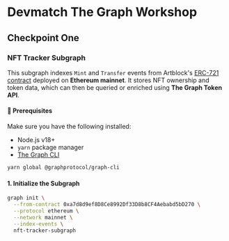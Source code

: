 # Devmatch The Graph Workshop

## Checkpoint One

### NFT Tracker Subgraph

This subgraph indexes `Mint` and `Transfer` events from Artblock's [ERC-721 contract](https://etherscan.io/address/0xa7d8d9ef8D8Ce8992Df33D8b8CF4Aebabd5bD270) deployed on **Ethereum mainnet**. It stores NFT ownership and token data, which can then be queried or enriched using **The Graph Token API**.

#### 🚀 Prerequisites

Make sure you have the following installed:

- Node.js v18+
- `yarn` package manager
- [The Graph CLI](https://thegraph.com/docs/en/developing/quick-start/#installing-the-graph-cli)

```bash
yarn global @graphprotocol/graph-cli
```

#### 1. Initialize the Subgraph

```bash
graph init \
  --from-contract 0xa7d8d9ef8D8Ce8992Df33D8b8CF4Aebabd5bD270 \
  --protocol ethereum \
  --network mainnet \
  --index-events \
  nft-tracker-subgraph
```
